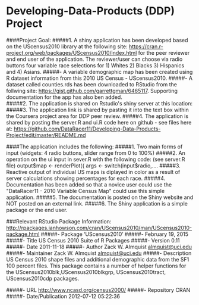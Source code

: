 # Developing-Data-Products (DDP) Project 

####Project Goal:
#####1.	A shiny application has been developed based on the UScensus2010 library at the following site: https://cran.r-project.org/web/packages/UScensus2010/index.html for the peer reviewer and end user of the application. The reviewer/user can choose via radio buttons four variable race selections for 1) Whites 2) Blacks 3) Hispanics and 4) Asians. 
#####- A variable demographic map has been created using R dataset information from this 2010 US Census - UScensus2010.
#####- A dataset called counties.rds has been downloaded to RStudio from the follwing site: https://gist.github.com/garrettgman/6465117. Supporting documentation for the app has also ben added.      
#####2.	The application is shared on Rstudio's shiny server at this location: 
#####3.	The application link is shared by pasting it into the text box within the Coursera project area for DDP peer review.
#####4.	The application is shared by posting the server.R and ui.R code here on github - see files here at: https://github.com/DataRacer11/Developing-Data-Products-Project/edit/master/README.md

####The application includes the following:
#####1.	Two main forms of input (widgets: 4 radio buttons, slider range from 0 to 100%)
#####2.	An operation on the ui input in sever.R with the following code: (see server.R file) output$map <- renderPlot({ args <- switch(input$radio,....
#####3. Reactive output of individual US maps is diplayed in color as a result of server calculations showing percentages for each race.
#####4.	Documentation has been added so that a novice user could use the "DataRacer11 - 2010 Variable Census Map" could use this simple application.
#####5.	The documentation is posted on the Shiny website and NOT posted on an external link.
#####6. The Shiny application is a simple package or the end user.

###Relevant RStudio Package Information: http://rpackages.ianhowson.com/cran/UScensus2010/man/UScensus2010-package.html 
#####- Package ‘UScensus2010’
#####- February 19, 2015
#####- Title US Census 2010 Suite of R Packages
#####- Version 0.11
#####- Date 2011-11-18
#####- Author Zack W. Almquist <almquist@uci.edu>
#####- Maintainer Zack W. Almquist <almquist@uci.edu>
#####- Description US Census 2010 shape files and additional demographic data from the SF1 100 percent files. This package contains a number of helper functions for the UScensus2010blk,UScensus2010blkgrp, UScensus2010tract, UScensus2010cdp packages.

#####- URL http://www.ncasd.org/census2000/
#####- Repository CRAN
#####- Date/Publication 2012-07-12 05:22:36
